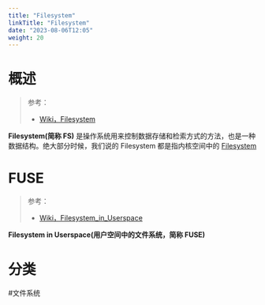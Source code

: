 ```yaml
---
title: "Filesystem"
linkTitle: "Filesystem"
date: "2023-08-06T12:05"
weight: 20
---
```


# 概述

> 参考：
>
> - [Wiki，Filesystem](https://en.wikipedia.org/wiki/File_system)

**Filesystem(简称 FS)** 是操作系统用来控制数据存储和检索方式的方法，也是一种数据结构。绝大部分时候，我们说的 Filesystem 都是指内核空间中的 [Filesystem](/docs/1.操作系统/2.Kernel/6.Filesystem/6.Filesystem.md)

# FUSE

> 参考：
>
> - [Wiki，Filesystem_in_Userspace](https://en.wikipedia.org/wiki/Filesystem_in_Userspace)

**Filesystem in Userspace(用户空间中的文件系统，简称 FUSE)**

# 分类

 #文件系统
